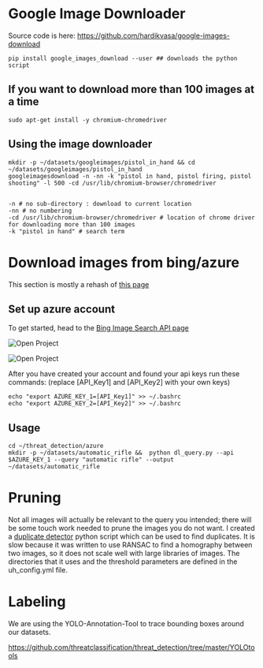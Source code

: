 # Google Image Downloader
Source code is here: https://github.com/hardikvasa/google-images-download

	pip install google_images_download --user ## downloads the python script

## If you want to download more than 100 images at a time
	
	sudo apt-get install -y chromium-chromedriver 

## Using the image downloader

	mkdir -p ~/datasets/googleimages/pistol_in_hand && cd ~/datasets/googleimages/pistol_in_hand
	googleimagesdownload -n -nn -k "pistol in hand, pistol firing, pistol shooting" -l 500 -cd /usr/lib/chromium-browser/chromedriver


	-n # no sub-directory : download to current location
	-nn # no numbering
	-cd /usr/lib/chromium-browser/chromedriver # location of chrome driver for downloading more than 100 images
	-k "pistol in hand" # search term


# Download images from bing/azure
This section is mostly a rehash of [this page](https://www.pyimagesearch.com/2018/04/09/how-to-quickly-build-a-deep-learning-image-dataset/)
	
## Set up azure account

To get started, head to the [Bing Image Search API page](https://azure.microsoft.com/en-us/try/cognitive-services/?api=bing-image-search-api)

![Open Project](https://github.com/threatclassification/threat_detection/blob/master/git_ref/get_api_key.jpg)

![Open Project](https://github.com/threatclassification/threat_detection/blob/master/git_ref/api_keys.jpg)

After you have created your account and found your api keys run these commands: (replace [API_Key1] and [API_Key2] with your own keys)

	echo "export AZURE_KEY_1=[API_Key1]" >> ~/.bashrc
	echo "export AZURE_KEY_2=[API_Key2]" >> ~/.bashrc

## Usage
	
	cd ~/threat_detection/azure
	mkdir -p ~/datasets/automatic_rifle &&  python dl_query.py --api $AZURE_KEY_1 --query "automatic rifle" --output ~/datasets/automatic_rifle

# Pruning
Not all images will actually be relevant to the query you intended; there will be some touch work needed to prune the images you do not want.  I created a [duplicate detector](https://github.com/threatclassification/threat_detection/tree/master/scripts) python script which can be used to find duplicates.  It is slow because it was written to use RANSAC to find a homography between two images, so it does not scale well with large libraries of images. The directories that it uses and the threshold parameters are defined in the uh_config.yml file.

# Labeling
We are using the YOLO-Annotation-Tool to trace bounding boxes around our datasets.


https://github.com/threatclassification/threat_detection/tree/master/YOLOtools











